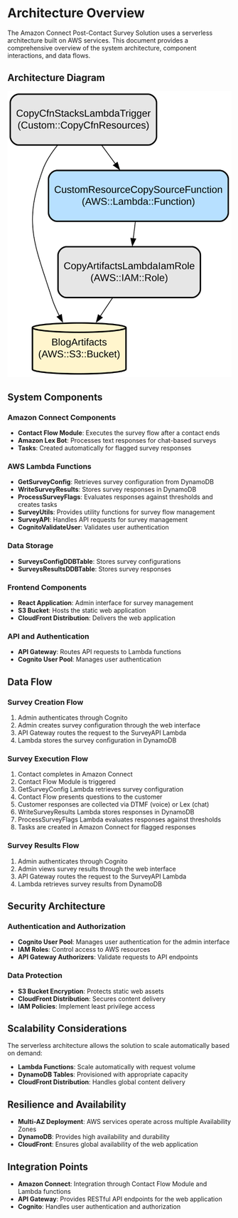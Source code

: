 # Architecture Overview

The Amazon Connect Post-Contact Survey Solution uses a serverless architecture built on AWS services. This document provides a comprehensive overview of the system architecture, component interactions, and data flows.

## Architecture Diagram

![Architecture Diagram](../infra.svg)

## System Components

### Amazon Connect Components
- **Contact Flow Module**: Executes the survey flow after a contact ends
- **Amazon Lex Bot**: Processes text responses for chat-based surveys
- **Tasks**: Created automatically for flagged survey responses

### AWS Lambda Functions
- **GetSurveyConfig**: Retrieves survey configuration from DynamoDB
- **WriteSurveyResults**: Stores survey responses in DynamoDB
- **ProcessSurveyFlags**: Evaluates responses against thresholds and creates tasks
- **SurveyUtils**: Provides utility functions for survey flow management
- **SurveyAPI**: Handles API requests for survey management
- **CognitoValidateUser**: Validates user authentication

### Data Storage
- **SurveysConfigDDBTable**: Stores survey configurations
- **SurveysResultsDDBTable**: Stores survey responses

### Frontend Components
- **React Application**: Admin interface for survey management
- **S3 Bucket**: Hosts the static web application
- **CloudFront Distribution**: Delivers the web application

### API and Authentication
- **API Gateway**: Routes API requests to Lambda functions
- **Cognito User Pool**: Manages user authentication

## Data Flow

### Survey Creation Flow
1. Admin authenticates through Cognito
2. Admin creates survey configuration through the web interface
3. API Gateway routes the request to the SurveyAPI Lambda
4. Lambda stores the survey configuration in DynamoDB

### Survey Execution Flow
1. Contact completes in Amazon Connect
2. Contact Flow Module is triggered
3. GetSurveyConfig Lambda retrieves survey configuration
4. Contact Flow presents questions to the customer
5. Customer responses are collected via DTMF (voice) or Lex (chat)
6. WriteSurveyResults Lambda stores responses in DynamoDB
7. ProcessSurveyFlags Lambda evaluates responses against thresholds
8. Tasks are created in Amazon Connect for flagged responses

### Survey Results Flow
1. Admin authenticates through Cognito
2. Admin views survey results through the web interface
3. API Gateway routes the request to the SurveyAPI Lambda
4. Lambda retrieves survey results from DynamoDB

## Security Architecture

### Authentication and Authorization
- **Cognito User Pool**: Manages user authentication for the admin interface
- **IAM Roles**: Control access to AWS resources
- **API Gateway Authorizers**: Validate requests to API endpoints

### Data Protection
- **S3 Bucket Encryption**: Protects static web assets
- **CloudFront Distribution**: Secures content delivery
- **IAM Policies**: Implement least privilege access

## Scalability Considerations

The serverless architecture allows the solution to scale automatically based on demand:

- **Lambda Functions**: Scale automatically with request volume
- **DynamoDB Tables**: Provisioned with appropriate capacity
- **CloudFront Distribution**: Handles global content delivery

## Resilience and Availability

- **Multi-AZ Deployment**: AWS services operate across multiple Availability Zones
- **DynamoDB**: Provides high availability and durability
- **CloudFront**: Ensures global availability of the web application

## Integration Points

- **Amazon Connect**: Integration through Contact Flow Module and Lambda functions
- **API Gateway**: Provides RESTful API endpoints for the web application
- **Cognito**: Handles user authentication and authorization
